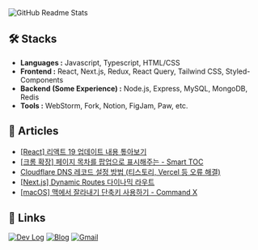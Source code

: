 <picture>
  <source
    srcset="https://github-readme-stats.vercel.app/api?username=romantech&hide=contribs&show_icons=true&theme=dark"
    media="(prefers-color-scheme: dark)"
  />
  <source
    srcset="https://github-readme-stats.vercel.app/api?username=romantech&hide=contribs&show_icons=true&theme=graywhite"
    media="(prefers-color-scheme: light), (prefers-color-scheme: no-preference)"
  />
  <img src="https://github-readme-stats.vercel.app/api?username=romantech&hide=contribs&show_icons=true&theme=graywhite" alt="GitHub Readme Stats" />
</picture>

## 🛠 Stacks

- **Languages :** Javascript, Typescript, HTML/CSS
- **Frontend :** React, Next.js, Redux, React Query, Tailwind CSS, Styled-Components
- **Backend (Some Experience) :** Node.js, Express, MySQL, MongoDB, Redis
- **Tools :** WebStorm, Fork, Notion, FigJam, Paw, etc.

## 📝 Articles
- [[React] 리액트 19 업데이트 내용 톺아보기](https://romantech.net/1311)
- [[크롬 확장] 페이지 목차를 팝업으로 표시해주는 - Smart TOC](https://romantech.net/1310)
- [Cloudflare DNS 레코드 설정 방법 (티스토리, Vercel 등 오류 해결)](https://romantech.net/1309)
- [[Next.js] Dynamic Routes 다이나믹 라우트](https://romantech.net/1308)
- [[macOS] 맥에서 잘라내기 단축키 사용하기 - Command X](https://romantech.net/1307)

## 🔗 Links

[![Dev Log](https://img.shields.io/badge/Dev%20Log-lightgray?style=for-the-badge&logo=notion&logoColor=white)](https://bit.ly/3FaJKEF)
[![Blog](https://img.shields.io/badge/Blog-yellow?style=for-the-badge&logo=rss&logoColor=white)](https://romantech.net)
[![Gmail](https://img.shields.io/badge/Mail-D14836?style=for-the-badge&logo=gmail&logoColor=white)](mailto:johan@romantech.net)
